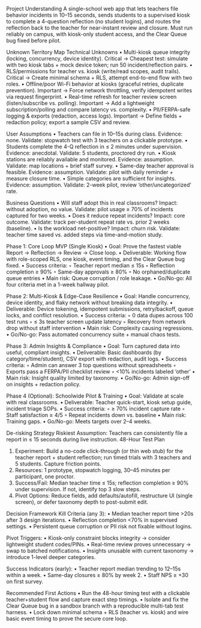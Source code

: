 Project Understanding
A single-school web app that lets teachers file behavior incidents in 10–15 seconds, sends students to a supervised kiosk to complete a 4-question reflection (no student logins), and routes the reflection back to the teacher for near-instant review and closure. Must run reliably on campus, with kiosk-only student access, and the Clear Queue bug fixed before pilot.

Unknown Territory Map
Technical Unknowns
• Multi-kiosk queue integrity (locking, concurrency, device identity). Critical → Cheapest test: simulate with two kiosk tabs + mock device token; run 50 incident/reflection pairs.
• RLS/permissions for teacher vs. kiosk (write/read scopes, audit trails). Critical → Create minimal schema + RLS, attempt end-to-end flow with two roles.
• Offline/poor Wi-Fi behavior at kiosks (graceful retries, duplicate prevention). Important → Force network throttling, verify idempotent writes via request fingerprint.
• Real-time refresh for teacher review screen (listen/subscribe vs. polling). Important → Add a lightweight subscription/polling and compare latency vs. complexity.
• PII/FERPA-safe logging & exports (redaction, access logs). Important → Define fields + redaction policy; export a sample CSV and review.

User Assumptions
• Teachers can file in 10–15s during class. Evidence: none. Validate: stopwatch test with 3 teachers on a clickable prototype.
• Students complete the 4-Q reflection in ≤ 2 minutes under supervision. Evidence: anecdotal. Validate: 5 students, proctored dry run.
• Kiosk stations are reliably available and monitored. Evidence: assumption. Validate: map locations + brief staff survey.
• Same-day teacher approval is feasible. Evidence: assumption. Validate: pilot with daily reminder + measure closure time.
• Simple categories are sufficient for insights. Evidence: assumption. Validate: 2-week pilot, review ‘other/uncategorized’ rate.

Business Questions
• Will staff adopt this in real classrooms? Impact: without adoption, no value. Validate: pilot usage ≥ 70% of incidents captured for two weeks.
• Does it reduce repeat incidents? Impact: core outcome. Validate: track per-student repeat rate vs. prior 2 weeks (baseline).
• Is the workload net-positive? Impact: churn risk. Validate: teacher time saved vs. added steps via time-and-motion study.

Phase 1: Core Loop MVP (Single Kiosk)
• Goal: Prove the fastest viable Report → Reflection → Review → Close loop.
• Deliverable: Working flow with role-scoped RLS, one kiosk, event timing, and the Clear Queue bug fixed.
• Success criteria:
  ◦ Teacher report median ≤ 15s
  ◦ Reflection completion ≥ 90%
  ◦ Same-day approvals ≥ 80%
  ◦ No orphaned/duplicate queue entries
• Main risk: Queue corruption / role leakage.
• Go/No-go: All four criteria met in a 1-week hallway pilot.

Phase 2: Multi-Kiosk & Edge-Case Resilience
• Goal: Handle concurrency, device identity, and flaky network without breaking data integrity.
• Deliverable: Device tokening, idempotent submissions, retry/backoff, queue locks, and conflict resolution.
• Success criteria:
  ◦ 0 data dupes across 100 test runs
  ◦ ≤ 3s teacher screen update latency
  ◦ Recovery from network drop without staff intervention
• Main risk: Complexity causing regressions.
• Go/No-go: Pass automated concurrency suite + manual chaos tests.

Phase 3: Admin Insights & Compliance
• Goal: Turn captured data into useful, compliant insights.
• Deliverable: Basic dashboards (by category/time/student), CSV export with redaction, audit logs.
• Success criteria:
  ◦ Admin can answer 3 top questions without spreadsheets
  ◦ Exports pass a FERPA/PII checklist review
  ◦ <10% incidents labeled ‘other’
• Main risk: Insight quality limited by taxonomy.
• Go/No-go: Admin sign-off on insights + redaction policy.

Phase 4 (Optional): Schoolwide Pilot & Training
• Goal: Validate at scale with real classrooms.
• Deliverable: Teacher quick-start, kiosk setup guide, incident triage SOPs.
• Success criteria:
  ◦ ≥ 70% incident capture rate
  ◦ Staff satisfaction ≥ 4/5
  ◦ Repeat incidents down vs. baseline
• Main risk: Training gaps.
• Go/No-go: Meets targets over 2–4 weeks.

De-risking Strategy
Riskiest Assumption: Teachers can consistently file a report in ≤ 15 seconds during live instruction.
48-Hour Test Plan
1. Experiment: Build a no-code click-through (or thin web stub) for the teacher report + student reflection; run timed trials with 3 teachers and 5 students. Capture friction points.
2. Resources: 1 prototype, stopwatch logging, 30–45 minutes per participant, one proctor.
3. Success/Fail: Median teacher time ≤ 15s; reflection completion ≥ 90% under supervision. If not, identify top 3 slow steps.
4. Pivot Options: Reduce fields, add defaults/autofill, restructure UI (single screen), or defer taxonomy depth to post-submit edit.

Decision Framework
Kill Criteria (any 3):
• Median teacher report time >20s after 3 design iterations.
• Reflection completion <70% in supervised settings.
• Persistent queue corruption or PII risk not fixable without logins.

Pivot Triggers:
• Kiosk-only constraint blocks integrity → consider lightweight student codes/PINs.
• Real-time review proves unnecessary → swap to batched notifications.
• Insights unusable with current taxonomy → introduce 1-level deeper categories.

Success Indicators (early):
• Teacher report median trending to 12–15s within a week.
• Same-day closures ≥ 80% by week 2.
• Staff NPS ≥ +30 on first survey.

Recommended First Actions
• Run the 48-hour timing test with a clickable teacher+student flow and capture exact step timings.
• Isolate and fix the Clear Queue bug in a sandbox branch with a reproducible multi-tab test harness.
• Lock down minimal schema + RLS (teacher vs. kiosk) and wire basic event timing to prove the secure core loop.
